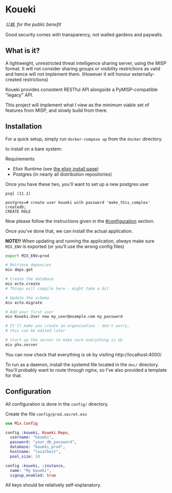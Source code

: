 # Koueki

*公益, for the public benefit*

Good security comes with transparency, not walled gardens and paywalls.

## What is it?

A lightweight, unrestricted threat intelligence sharing server,
using the MISP format. It will not consider sharing groups or
visibility restrictions as valid and hence will not implement them.
(However it will honour externally-created restrictions)

Koueki provides consistent RESTful API alongside a PyMISP-compatible
"legacy" API.

This project will implement what I view as the minimum viable
set of features from MISP, and slowly build from there.

## Installation

For a quick setup, simply run `docker-compose up` from the `docker` directory.

to install on a bare system:

Requirements
- Elixir Runtime (see [the elixir install page](https://elixir-lang.org/install.html))
- Postgres (in nearly all distribution repositories)

Once you have these two, you'll want to set up a new postgres user

```
psql (11.1)

postgres=# create user koueki with password 'make_this_complex' createdb;
CREATE ROLE
```

Now please follow the instructions given in the [#configuration](configuration) section.

Once you've done that, we can install the actual application. 

**NOTE!!** When updating and running the application, *always* make sure
`MIX_ENV` is exported (or you'll use the wrong config files)

```bash
export MIX_ENV=prod

# Retrieve depencies
mix deps.get

# Create the database 
mix ecto.create
# Things will compile here - might take a bit

# Update the schema
mix ecto.migrate

# Add your first user
mix Koueki.User new my_user@example.com my_password

# It'll make you create an organisation - don't worry,
# this can be edited later

# start up the server to make sure everything is ok
mix phx.server
```

You can now check that everything is ok by visiting http://localhost:4000/

To run as a daemon, install the systemd file located in the `doc/` directory. You'll
probably want to route through nginx, so I've also provided a template for that.

## Configuration

All configuration is done in the `config/` directory.

Create the file `config/prod.secret.exs`

```elixir
use Mix.Config

config :koueki, Koueki.Repo,
  username: "koueki",
  password: "your_db_password",
  database: "koueki_prod",
  hostname: "localhost",
  pool_size: 10

config :koueki, :instance,
  name: "My Koueki",
  signup_enabled: true
```

All keys should be relatively self-explanatory.
